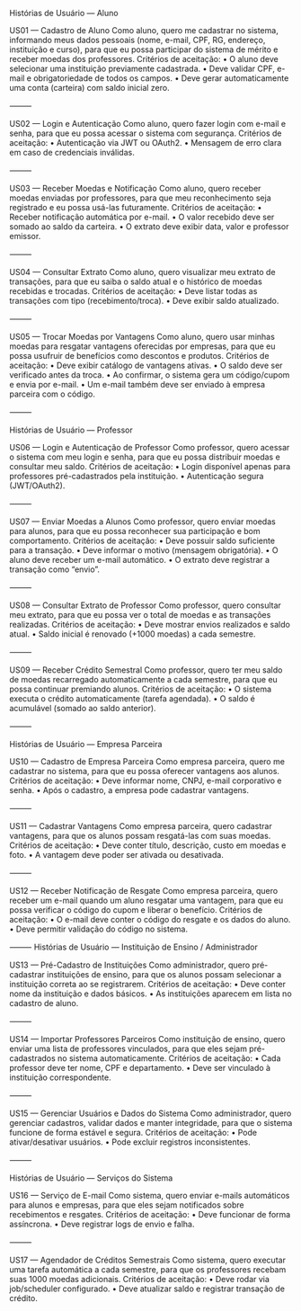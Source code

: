 Histórias de Usuário — Aluno

US01 — Cadastro de Aluno
Como aluno, quero me cadastrar no sistema, informando meus dados pessoais (nome, e-mail, CPF, RG, endereço, instituição e curso),
para que eu possa participar do sistema de mérito e receber moedas dos professores.
Critérios de aceitação:
	•	O aluno deve selecionar uma instituição previamente cadastrada.
	•	Deve validar CPF, e-mail e obrigatoriedade de todos os campos.
	•	Deve gerar automaticamente uma conta (carteira) com saldo inicial zero.

⸻

US02 — Login e Autenticação
Como aluno, quero fazer login com e-mail e senha,
para que eu possa acessar o sistema com segurança.
Critérios de aceitação:
	•	Autenticação via JWT ou OAuth2.
	•	Mensagem de erro clara em caso de credenciais inválidas.

⸻

US03 — Receber Moedas e Notificação
Como aluno, quero receber moedas enviadas por professores,
para que meu reconhecimento seja registrado e eu possa usá-las futuramente.
Critérios de aceitação:
	•	Receber notificação automática por e-mail.
	•	O valor recebido deve ser somado ao saldo da carteira.
	•	O extrato deve exibir data, valor e professor emissor.

⸻

US04 — Consultar Extrato
Como aluno, quero visualizar meu extrato de transações,
para que eu saiba o saldo atual e o histórico de moedas recebidas e trocadas.
Critérios de aceitação:
	•	Deve listar todas as transações com tipo (recebimento/troca).
	•	Deve exibir saldo atualizado.

⸻

US05 — Trocar Moedas por Vantagens
Como aluno, quero usar minhas moedas para resgatar vantagens oferecidas por empresas,
para que eu possa usufruir de benefícios como descontos e produtos.
Critérios de aceitação:
	•	Deve exibir catálogo de vantagens ativas.
	•	O saldo deve ser verificado antes da troca.
	•	Ao confirmar, o sistema gera um código/cupom e envia por e-mail.
	•	Um e-mail também deve ser enviado à empresa parceira com o código.

⸻

Histórias de Usuário — Professor

US06 — Login e Autenticação de Professor
Como professor, quero acessar o sistema com meu login e senha,
para que eu possa distribuir moedas e consultar meu saldo.
Critérios de aceitação:
	•	Login disponível apenas para professores pré-cadastrados pela instituição.
	•	Autenticação segura (JWT/OAuth2).

⸻

US07 — Enviar Moedas a Alunos
Como professor, quero enviar moedas para alunos,
para que eu possa reconhecer sua participação e bom comportamento.
Critérios de aceitação:
	•	Deve possuir saldo suficiente para a transação.
	•	Deve informar o motivo (mensagem obrigatória).
	•	O aluno deve receber um e-mail automático.
	•	O extrato deve registrar a transação como “envio”.

⸻

US08 — Consultar Extrato de Professor
Como professor, quero consultar meu extrato,
para que eu possa ver o total de moedas e as transações realizadas.
Critérios de aceitação:
	•	Deve mostrar envios realizados e saldo atual.
	•	Saldo inicial é renovado (+1000 moedas) a cada semestre.

⸻

US09 — Receber Crédito Semestral
Como professor, quero ter meu saldo de moedas recarregado automaticamente a cada semestre,
para que eu possa continuar premiando alunos.
Critérios de aceitação:
	•	O sistema executa o crédito automaticamente (tarefa agendada).
	•	O saldo é acumulável (somado ao saldo anterior).

⸻

Histórias de Usuário — Empresa Parceira

US10 — Cadastro de Empresa Parceira
Como empresa parceira, quero me cadastrar no sistema,
para que eu possa oferecer vantagens aos alunos.
Critérios de aceitação:
	•	Deve informar nome, CNPJ, e-mail corporativo e senha.
	•	Após o cadastro, a empresa pode cadastrar vantagens.

⸻

US11 — Cadastrar Vantagens
Como empresa parceira, quero cadastrar vantagens,
para que os alunos possam resgatá-las com suas moedas.
Critérios de aceitação:
	•	Deve conter título, descrição, custo em moedas e foto.
	•	A vantagem deve poder ser ativada ou desativada.

⸻

US12 — Receber Notificação de Resgate
Como empresa parceira, quero receber um e-mail quando um aluno resgatar uma vantagem,
para que eu possa verificar o código do cupom e liberar o benefício.
Critérios de aceitação:
	•	O e-mail deve conter o código do resgate e os dados do aluno.
	•	Deve permitir validação do código no sistema.

⸻
Histórias de Usuário — Instituição de Ensino / Administrador

US13 — Pré-Cadastro de Instituições
Como administrador, quero pré-cadastrar instituições de ensino,
para que os alunos possam selecionar a instituição correta ao se registrarem.
Critérios de aceitação:
	•	Deve conter nome da instituição e dados básicos.
	•	As instituições aparecem em lista no cadastro de aluno.

⸻

US14 — Importar Professores Parceiros
Como instituição de ensino, quero enviar uma lista de professores vinculados,
para que eles sejam pré-cadastrados no sistema automaticamente.
Critérios de aceitação:
	•	Cada professor deve ter nome, CPF e departamento.
	•	Deve ser vinculado à instituição correspondente.

⸻

US15 — Gerenciar Usuários e Dados do Sistema
Como administrador, quero gerenciar cadastros, validar dados e manter integridade,
para que o sistema funcione de forma estável e segura.
Critérios de aceitação:
	•	Pode ativar/desativar usuários.
	•	Pode excluir registros inconsistentes.

⸻

Histórias de Usuário — Serviços do Sistema

US16 — Serviço de E-mail
Como sistema, quero enviar e-mails automáticos para alunos e empresas,
para que eles sejam notificados sobre recebimentos e resgates.
Critérios de aceitação:
	•	Deve funcionar de forma assíncrona.
	•	Deve registrar logs de envio e falha.

⸻

US17 — Agendador de Créditos Semestrais
Como sistema, quero executar uma tarefa automática a cada semestre,
para que os professores recebam suas 1000 moedas adicionais.
Critérios de aceitação:
	•	Deve rodar via job/scheduler configurado.
	•	Deve atualizar saldo e registrar transação de crédito.